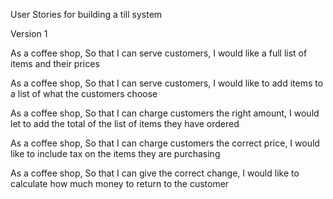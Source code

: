 User Stories for building a till system

Version 1

As a coffee shop,
So that I can serve customers,
I would like a full list of items and their prices

As a coffee shop,
So that I can serve customers,
I would like to add items to a list of what the customers choose

As a coffee shop,
So that I can charge customers the right amount,
I would let to add the total of the list of items they have ordered

As a coffee shop,
So that I can charge customers the correct price,
I would like to include tax on the items they are purchasing

As a coffee shop,
So that I can give the correct change,
I would like to calculate how much money to return to the customer
